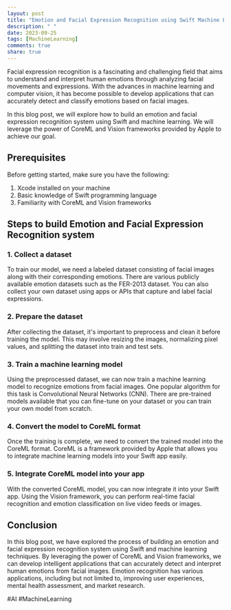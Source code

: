 ```yaml
---
layout: post
title: "Emotion and Facial Expression Recognition using Swift Machine Learning"
description: " "
date: 2023-09-25
tags: [MachineLearning]
comments: true
share: true
---
```


Facial expression recognition is a fascinating and challenging field that aims to understand and interpret human emotions through analyzing facial movements and expressions. With the advances in machine learning and computer vision, it has become possible to develop applications that can accurately detect and classify emotions based on facial images.

In this blog post, we will explore how to build an emotion and facial expression recognition system using Swift and machine learning. We will leverage the power of CoreML and Vision frameworks provided by Apple to achieve our goal.

## Prerequisites

Before getting started, make sure you have the following:

1. Xcode installed on your machine
2. Basic knowledge of Swift programming language
3. Familiarity with CoreML and Vision frameworks

## Steps to build Emotion and Facial Expression Recognition system

### 1. Collect a dataset

To train our model, we need a labeled dataset consisting of facial images along with their corresponding emotions. There are various publicly available emotion datasets such as the FER-2013 dataset. You can also collect your own dataset using apps or APIs that capture and label facial expressions.

### 2. Prepare the dataset

After collecting the dataset, it's important to preprocess and clean it before training the model. This may involve resizing the images, normalizing pixel values, and splitting the dataset into train and test sets.

### 3. Train a machine learning model

Using the preprocessed dataset, we can now train a machine learning model to recognize emotions from facial images. One popular algorithm for this task is Convolutional Neural Networks (CNN). There are pre-trained models available that you can fine-tune on your dataset or you can train your own model from scratch.

### 4. Convert the model to CoreML format

Once the training is complete, we need to convert the trained model into the CoreML format. CoreML is a framework provided by Apple that allows you to integrate machine learning models into your Swift app easily.

### 5. Integrate CoreML model into your app

With the converted CoreML model, you can now integrate it into your Swift app. Using the Vision framework, you can perform real-time facial recognition and emotion classification on live video feeds or images.

## Conclusion

In this blog post, we have explored the process of building an emotion and facial expression recognition system using Swift and machine learning techniques. By leveraging the power of CoreML and Vision frameworks, we can develop intelligent applications that can accurately detect and interpret human emotions from facial images. Emotion recognition has various applications, including but not limited to, improving user experiences, mental health assessment, and market research.

#AI #MachineLearning
